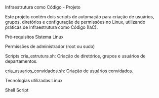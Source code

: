 Infraestrutura como Código - Projeto

Este projeto contém dois scripts de automação para criação de usuários, grupos, diretórios e configuração de permissões no Linux, utilizando práticas de Infraestrutura como Código (IaC).

Pré-requisitos
Sistema Linux

Permissões de administrador (root ou sudo)

Scripts
cria_estrutura.sh: Criação de diretórios, grupos e usuários de departamentos.

cria_usuarios_convidados.sh: Criação de usuários convidados.

Tecnologias utilizadas
Linux

Shell Script
